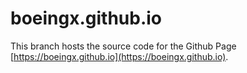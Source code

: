 # boeingx.github.io

This branch hosts the source code for the Github Page [https://boeingx.github.io](https://boeingx.github.io).
